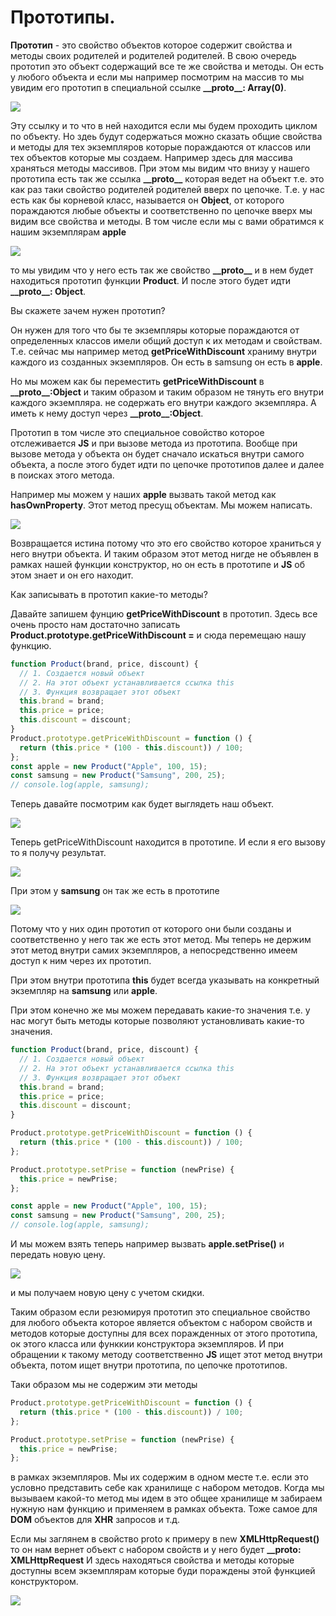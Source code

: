 # Прототипы.

**Прототип** - это свойство объектов которое содержит свойства и методы своих родителей и родителей родителей. В свою очередь прототип это объект содержащий все те же свойства и методы. Он есть у любого объекта и если мы например посмотрим на массив то мы увидим его прототип в специальной ссылке **\_\_proto\_\_: Array(0)**.

![](img/001.png)

Эту ссылку и то что в ней находится если мы будем проходить циклом по объекту. Но здеь будут содержаться можно сказать общие свойства и методы для тех экземпляров которые пораждаются от классов или тех объектов которые мы создаем. Например здесь для массива храняться методы массивов. При этом мы видим что внизу у нашего прототипа есть так же ссылка **\_\_proto\_\_** которая ведет на объект т.е. это как раз таки свойство родителей родителей вверх по цепочке. Т.е. у нас есть как бы корневой класс, называется он **Object**, от которого пораждаются любые объекты и соответственно по цепочке вверх мы видим все свойства и методы. В том числе если мы с вами обратимся к нашим экземплярам **apple**

![](img/002.png)

то мы увидим что у него есть так же свойство **\_\_proto\_\_** и в нем будет находиться прототип функции **Product**. И после этого будет идти **\_\_proto\_\_: Object**.

Вы скажете зачем нужен прототип?

Он нужен для того что бы те экземпляры которые пораждаются от определенных классов имели общий доступ к их методам и свойствам. Т.е. сейчас мы например метод **getPriceWithDiscount** храниму внутри каждого из созданных экземпляров. Он есть в samsung он есть в **apple**.

Но мы можем как бы переместить **getPriceWithDiscount** в **\_\_proto\_\_:Object** и таким образом и таким образом не тянуть его внутри каждого экземпляра. не содержать его внутри каждого экземпляра. А иметь к нему доступ через **\_\_proto\_\_:Object**.

Прототип в том числе это специальное совойство которое отслеживается **JS** и при вызове метода из прототипа. Вообще при вызове метода у объекта он будет сначало искаться внутри самого объекта, а после этого будет идти по цепочке прототипов далее и далее в поисках этого метода.

Например мы можем у наших **apple** вызвать такой метод как **hasOwnProperty**. Этот метод пресущ объектам. Мы можем написать.

![](img/003.png)

Возвращается истина потому что это его свойство которое храниться у него внутри объекта. И таким образом этот метод нигде не объявлен в рамках нашей функции конструктор, но он есть в прототипе и **JS** об этом знает и он его находит.

Как записывать в прототип какие-то методы?

Давайте запишем фунцию **getPriceWithDiscount** в прототип. Здесь все очень просто нам достаточно записать **Product.prototype.getPriceWithDiscount =** и сюда перемещаю нашу функцию.

```js
function Product(brand, price, discount) {
  // 1. Создается новый объект
  // 2. На этот объект устанавливается ссылка this
  // 3. Функция возвращает этот объект
  this.brand = brand;
  this.price = price;
  this.discount = discount;
}
Product.prototype.getPriceWithDiscount = function () {
  return (this.price * (100 - this.discount)) / 100;
};
const apple = new Product("Apple", 100, 15);
const samsung = new Product("Samsung", 200, 25);
// console.log(apple, samsung);
```

Теперь давайте посмотрим как будет выглядеть наш объект.

![](img/004.png)

Теперь getPriceWithDiscount находится в прототипе. И если я его вызову то я получу результат.

![](img/005.png)

При этом у **samsung** он так же есть в прототипе

![](img/006.png)

Потому что у них один прототип от которого они были созданы и соответственно у него так же есть этот метод. Мы теперь не держим этот метод внутри самих экземпляров, а непосредственно имеем доступ к ним через их прототип.

При этом внутри прототипа **this** будет всегда указывать на конкретный экземпляр на **samsung** или **apple**.

При этом конечно же мы можем передавать какие-то значения т.е. у нас могут быть методы которые позволяют установливать какие-то значения.

```js
function Product(brand, price, discount) {
  // 1. Создается новый объект
  // 2. На этот объект устанавливается ссылка this
  // 3. Функция возвращает этот объект
  this.brand = brand;
  this.price = price;
  this.discount = discount;
}

Product.prototype.getPriceWithDiscount = function () {
  return (this.price * (100 - this.discount)) / 100;
};

Product.prototype.setPrise = function (newPrise) {
  this.price = newPrise;
};

const apple = new Product("Apple", 100, 15);
const samsung = new Product("Samsung", 200, 25);
// console.log(apple, samsung);
```

И мы можем взять теперь например вызвать **apple.setPrise()** и передать новую цену.

![](img/007.png)

и мы получаем новую цену с учетом скидки.

Таким образом если резюмируя прототип это специальное свойство для любого объекта которое является объектом с набором свойств и методов которые доступны для всех поражденных от этого прототипа, ок этого класса или функкии конструктора экземпляров. И при обращении к такому методу соответственно **JS** ищет этот метод внутри объекта, потом ищет внутри прототипа, по цепочке прототипов.

Таки образом мы не содержим эти методы

```js
Product.prototype.getPriceWithDiscount = function () {
  return (this.price * (100 - this.discount)) / 100;
};

Product.prototype.setPrise = function (newPrise) {
  this.price = newPrise;
};
```

в рамках экземпляров. Мы их содержим в одном месте т.е. если это условно представить себе как хранилище с набором методов. Когда мы вызываем какой-то метод мы идем в это общее хранилище м забираем нужную нам функцию и применяем в рамках объекта. Тоже самое для **DOM** объектов для **XHR** запросов и т.д.

Если мы заглянем в свойство proto к примеру в new **XMLHttpRequest()** то он нам вернет объект с набором свойств и у него будет **\_\_proto: XMLHttpRequest** И здесь находяться свойства и методы которые доступны всем экземплярам которые буди пораждены этой функцией конструктором.

![](img/008.png)
